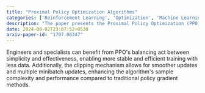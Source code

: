```yaml
---
title: "Proximal Policy Optimization Algorithms"
categories: ['Reinforcement Learning', 'Optimization', 'Machine Learning']
description: "The paper presents the Proximal Policy Optimization (PPO) algorithm, which improves upon existing methods like Trust Region Policy Optimization (TRPO) by addressing their limitations while maintaining advantages. PPO introduces a clipping mechanism in the objective function to stabilize updates and enable multiple epochs of minibatch updates, leading to faster learning with less data."
date: 2024-08-02T23:07:52+0530
arxiv-paper-id: "1707.06347"
---
```

Engineers and specialists can benefit from PPO's balancing act between simplicity and effectiveness, enabling more stable and efficient training with less data. Additionally, the clipping mechanism allows for smoother updates and multiple minibatch updates, enhancing the algorithm's sample complexity and performance compared to traditional policy gradient methods.

